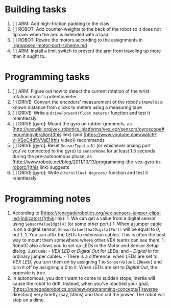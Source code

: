 Building tasks
==============
1. [ ] ARM: Add high-friction padding to the claw
1. [ ] ROBOT: Add counter-weights to the back of the robot so it does not tip over
   when the arm is extended with a load
1. [ ] ROBOT: Rewire the motors according to the assignments in
   [./proposed-motor-port-scheme.md](proposed-motor-port-scheme.md)
1. [ ] ARM: Install a limit switch to prevent the arm from traveling up more
   than it ought to.

Programming tasks
=================
1. [ ] ARM: Figure out how to detect the current rotation of the wrist
   rotation motor's potentiometer
1. [ ] DRIVE: Convert the encoders' measurement of the robot's travel at a
   known distance from clicks to meters using a measuring tape
1. [ ] DRIVE: Write a `driveForward(float meters)` function and test it
   relentlessly
1. [ ] DRIVE [gyro]: Mount the gyro on rubber grommets, as
   [http://vexwiki.org/vex_robotics_platforms/vex_edr/sensors/gyroscope#mountingvibration](this
   link) (and [https://www.youtube.com/watch?v=KSoC4d5VVsE](this video))
   recommends
1. [ ] DRIVE [gyro]: Reset `SensorType[in8]` (or whichever analog port you've
   connected to the gyro) to `sensorNone` for at least 1.5 seconds during the
   pre-autonomous phase, as
   [http://www.robotc.net/blog/2011/10/13/programming-the-vex-gyro-in-robotc/](this
   link) suggests
1. [ ] DRIVE [gyro]: Write a `turn(float degrees)` function and test it relentlessly

Programming notes
=================
1. According to
   [https://renegaderobotics.org/vex-sensors-jumper-clips-led-indicators/](this
   link):
       1. We can get a value from a digital sensor using `SensorValue[dgtl4]`
          (or some other port.)
       1. When a jumper cable is on a digital sensor,
          `SensorValue[thatDigitalPort]` will be equal to *0*, not 1.
       1. You can affix the LEDs to extension cables.  This is often the best
          way to mount them somewhere where other VEX teams can see them.
       1. RobotC also allows you to set up LEDs in the Motor and Sensor Setup
          dialog.  Just use:
          - _VEX LED_ or _Digital Out_ for LEDs, and
          - _Digital In_ for ordinary jumper cables.
          - There is a difference: when LEDs are set to _VEX LED_, you turn
            them on by assigning 1 to `SensorValue[LEDName]` and turn it off
            by assigning a 0 to it.  When LEDs are set to _Digital Out_, the
            opposite is true.
1. In autonomous, you don't want to come to sudden stops; inertia will cause
   the robot to drift.  Instead, when you've reached your goal, [https://renegaderobotics.org/new-programming-concepts/](reverse
   direction) very briefly (say, 50ms) and _then_ cut the power.  The robot
   will stop on a dime.
